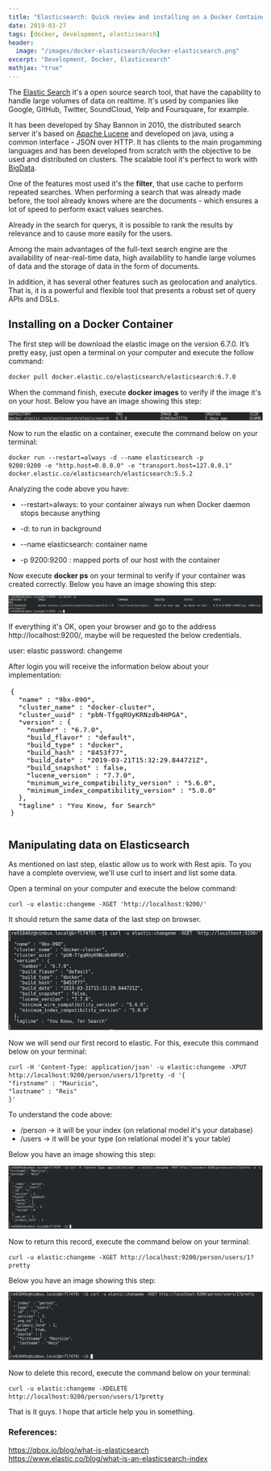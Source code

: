 ```yaml
---
title: "Elasticsearch: Quick review and installing on a Docker Container"
date: 2019-03-27
tags: [docker, development, elasticsearch]
header:
  image: "/images/docker-elasticsearch/docker-elasticsearch.png"
excerpt: "Development, Docker, Elasticsearch"
mathjax: "true"
---
```


The [Elastic Search](https://www.elastic.co) it's a open source search tool, that have the capability to handle large volumes of data on realtime. It's used by companies like Google, GitHub, Twitter, SoundCloud, Yelp and Foursquare, for example.

It has been developed by Shay Bannon in 2010, the distributed search server it's based on [Apache Lucene](lucene.apache.org/core/) and developed on java, using a common interface - JSON over HTTP. It has clients to the main progamming languages and has been developed from scratch with the objective to be used and distributed on clusters. The scalable tool it's perfect to work with [BigData](https://pt.wikipedia.org/wiki/Big_data).

One of the features most used it's the **filter**, that use cache to perform repeated searches. When performing a search that was already made before, the tool already knows where are the documents - which ensures a lot of speed to perform exact values searches.

Already in the search for querys, it is possible to rank the results by relevance and to cause more easily for the users.

Among the main advantages of the full-text search engine are the availability of near-real-time data, high availability to handle large volumes of data and the storage of data in the form of documents.

In addition, it has several other features such as geolocation and analytics. That is, it is a powerful and flexible tool that presents a robust set of query APIs and DSLs.

## Installing on a Docker Container

The first step will be download the elastic image on the version 6.7.0. It’s pretty easy, just open a terminal on your computer and execute the follow command:

```bash
docker pull docker.elastic.co/elasticsearch/elasticsearch:6.7.0
```

When the command finish, execute **docker images** to verify if the image it's on your host. Below you have an image showing this step:

![docker images](/images/docker-elasticsearch/dockerimages.png)

Now to run the elastic on a container, execute the command below on your terminal:

```
docker run --restart=always -d --name elasticsearch -p
9200:9200 -e "http.host=0.0.0.0" -e "transport.host=127.0.0.1"
docker.elastic.co/elasticsearch/elasticsearch:5.5.2
```

Analyzing the code above you have:

* --restart=always: to your container always run when Docker daemon stops because anything

* -d: to run in background

* --name elasticsearch: container name

* -p 9200:9200 : mapped ports of our host with the container

Now execute **docker ps** on your terminal to verify if your container was created correctly. Below you have an image showing this step:

![docker ps](/images/docker-elasticsearch/dockerps.png)

If everything it's OK, open your browser and go to the address http://localhost:9200/, maybe will be requested the below credentials.

user: elastic
password: changeme

After login you will receive the information below about your implementation:

![implementation](/images/docker-elasticsearch/implementation.png)

## Manipulating data on Elasticsearch

As mentioned on last step, elastic allow us to work with Rest apis. To you have a complete overview, we'll use curl to insert and list some data.

Open a terminal on your computer and execute the below command:

```
curl -u elastic:changeme -XGET 'http://localhost:9200/'
```

It should return the same data of the last step on browser.

![elasticsearch return](/images/docker-elasticsearch/elasticreturn.png)

Now we will send our first record to elastic. For this, execute this command below on your terminal:

```
curl -H 'Content-Type: application/json' -u elastic:changeme -XPUT http://localhost:9200/person/users/1?pretty -d '{
"firstname" : "Mauricio",
"lastname" : "Reis"
}'
```

To understand the code above:

* /person -> it will be your index (on relational model it's your database)
* /users -> it will be your type (on relational model it's your table)

Below you have an image showing this step:

![first record on Elasticsearch](/images/docker-elasticsearch/firstentrie.png)

Now to return this record, execute the command below on your terminal:

```
curl -u elastic:changeme -XGET http://localhost:9200/person/users/1?pretty
```

Below you have an image showing this step:

![return data on Elasticsearch](/images/docker-elasticsearch/returndata.png)

Now to delete this record, execute the command below on your terminal:

```
curl -u elastic:changeme -XDELETE http://localhost:9200/person/users/1?pretty
```

That is it guys. I hope that article help you in something.

### References:
https://qbox.io/blog/what-is-elasticsearch
https://www.elastic.co/blog/what-is-an-elasticsearch-index
